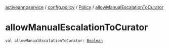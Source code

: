 [activeannoservice](../../index.md) / [config.policy](../index.md) / [Policy](index.md) / [allowManualEscalationToCurator](./allow-manual-escalation-to-curator.md)

# allowManualEscalationToCurator

`val allowManualEscalationToCurator: `[`Boolean`](https://kotlinlang.org/api/latest/jvm/stdlib/kotlin/-boolean/index.html)